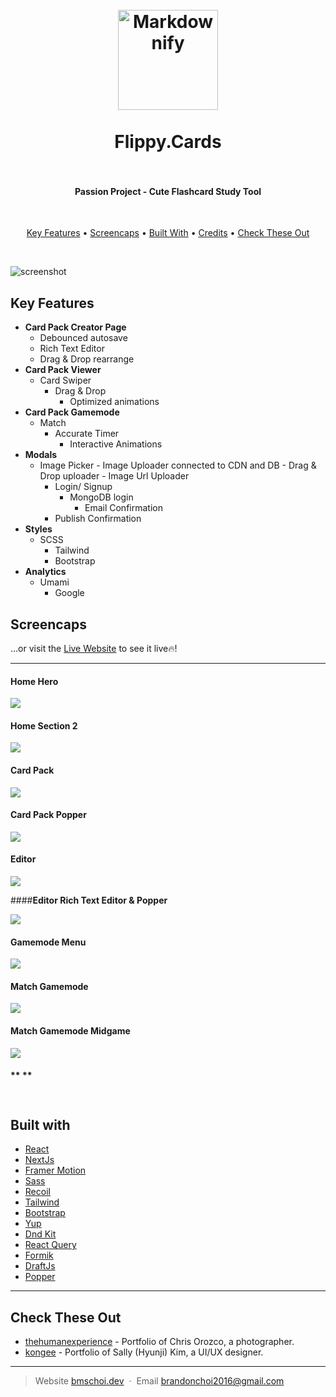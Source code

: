 <h1 align="center">
  <br>
  <a href="https://flippy.cards/"><img src="https://cdn.bmschoi.dev/flippy/flippy%20icon.png" alt="Markdownify" width="160"></a>
  <br>
  <br>
  Flippy.Cards
  <br>
  <br>
</h1>

<h4 align="center">Passion Project - Cute Flashcard Study Tool</h4>
<br>

<p align="center">
  <a href="#key-features">Key Features</a> •
  <a href="#screencaps">Screencaps</a> •
  <a href="#built-with">Built With</a> •
  <a href="#credits">Credits</a> •
  <a href="#check-these-out">Check These Out</a>
</p>
<br>

![screenshot](https://cdn.bmschoi.dev/flippy/flippyhome.jpg)

## Key Features

-   **Card Pack Creator Page**
    -   Debounced autosave
    -   Rich Text Editor
    -   Drag & Drop rearrange
-   **Card Pack Viewer**
    -   Card Swiper
        -   Drag & Drop
            -   Optimized animations
-   **Card Pack Gamemode**
    -   Match
        -   Accurate Timer
            -   Interactive Animations
-   **Modals**
    -   Image Picker - Image Uploader connected to CDN and DB - Drag & Drop uploader - Image Url Uploader
        -   Login/ Signup
            -   MongoDB login
                -   Email Confirmation
        -   Publish Confirmation
-   **Styles**
    -   SCSS
        -   Tailwind
        -   Bootstrap
-   **Analytics**
    -   Umami
        -   Google

## Screencaps

...or visit the [Live Website](https://flippy.cards/) to see it live🔥!

---

#### **Home Hero**

![](https://cdn.bmschoi.dev/flippy/flippyhome.jpg)

#### **Home Section 2**

![](https://cdn.bmschoi.dev/flippy/flippysection2.jpg)

#### **Card Pack**

![](https://cdn.bmschoi.dev/flippy/flippycardpack1.jpg)

#### **Card Pack Popper**

![](https://cdn.bmschoi.dev/flippy/flippycardpack2.jpg)

#### **Editor**

![](https://cdn.bmschoi.dev/flippy/flippyeditor1.jpg)

####**Editor Rich Text Editor & Popper**

![](https://cdn.bmschoi.dev/flippy/flippyeditor2.jpg)

#### **Gamemode Menu**

![](https://cdn.bmschoi.dev/flippy/flippygamemode1.jpg)

#### **Match Gamemode**

![](https://cdn.bmschoi.dev/flippy/flippygamemode2.jpg)

#### **Match Gamemode Midgame**

![](https://cdn.bmschoi.dev/flippy/flippygamemode3.jpg)

#### \*\* \*\*

## ![]()

## Built with

-   [React](https://github.com/facebook/react)
-   [NextJs](https://nextjs.org/)
-   [Framer Motion](https://github.com/framer/motion)
-   [Sass](https://github.com/sass/node-sass)
-   [Recoil](https://github.com/facebookexperimental/Recoil)
-   [Tailwind](https://tailwindcss.com/)
-   [Bootstrap](https://getbootstrap.com/)
-   [Yup](https://github.com/jquense/yup)
-   [Dnd Kit](https://dndkit.com/)
-   [React Query](https://react-query.tanstack.com/)
-   [Formik](https://formik.org/)
-   [DraftJs](https://draftjs.org/)
-   [Popper](https://popper.js.org/)

---

## Check These Out

-   [thehumanexperience](https://github.com/awesomechoi11/thehumanexperience) - Portfolio of Chris Orozco, a photographer.
-   [kongee](https://kongee.info/) - Portfolio of Sally (Hyunji) Kim, a UI/UX designer.

---

> Website [bmschoi.dev](https://bmschoi.dev) &nbsp;&middot;&nbsp;
> Email [brandonchoi2016@gmail.com](mailto:brandonchoi2016@gmail.com)

